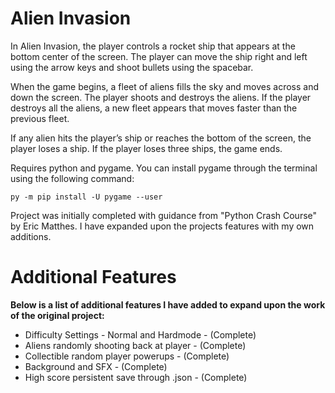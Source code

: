 # Alien Invasion
In Alien Invasion, the player controls a rocket ship that appears at the bottom center of the screen. The player can move the ship right and left using the arrow keys and shoot bullets using the spacebar. 

When the game begins, a fleet of aliens fills the sky and moves across and down the screen. The player shoots and destroys the aliens. If the player destroys all the aliens, a new fleet appears that moves faster than the previous fleet. 

If any alien hits the player’s ship or reaches the bottom of the screen, the player loses a ship. If the player loses three ships, the game ends.

Requires python and pygame. You can install pygame through the terminal using the following command:

``` py -m pip install -U pygame --user  ```

Project was initially completed with guidance from "Python Crash Course" by Eric Matthes. I have expanded upon the projects features with my own additions.

# Additional Features
**Below is a list of additional features I have added to expand upon the work of the original project:**
* Difficulty Settings - Normal and Hardmode - (Complete)
* Aliens randomly shooting back at player - (Complete)
* Collectible random player powerups - (Complete)
* Background and SFX - (Complete)
* High score persistent save through .json - (Complete)